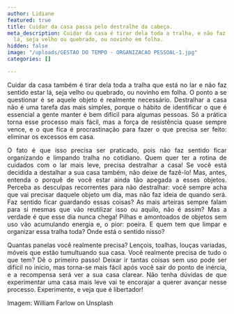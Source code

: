 ```yaml
---
author: Lidiane
featured: true
title: Cuidar da casa passa pelo destralhe da cabeça.
meta_description: Cuidar da casa é tirar dela toda a tralha, e não faz sentido estar
  lá, seja velho ou quebrado, ou novinho em folha.
hidden: false
image: "/uploads/GESTAO DO TEMPO - ORGANIZACAO PESSOAL-1.jpg"
categories: []

---
```

<p align="justify">Cuidar da casa também é tirar dela toda a tralha que está no lar e não faz sentido estar lá, seja velho ou quebrado, ou novinho em folha. O ponto a se questionar é se aquele objeto é realmente necessário. Destralhar a casa não é uma tarefa das mais simples, porque o hábito de identificar o que é essencial a gente manter é bem difícil para algumas pessoas. Só a prática torna esse processo mais fácil, mas a força de resistência quase sempre vence, e o que fica é procrastinação para fazer o que precisa ser feito: eliminar os excessos em casa. 

<p align="justify">O fato é que isso precisa ser praticado, pois não faz sentido ficar organizando e limpando tralha no cotidiano. Quem quer ter a rotina de cuidados com o lar mais leve, precisa destralhar a casa! Se você está decidida a destalhar a sua casa também, não deixe de fazê-lo! Mas, antes, entenda o porquê de você estar ainda tão apegada a esses objetos. Perceba as desculpas recorrentes para não destralhar: você sempre acha que vai precisar daquele objeto um dia, mas não faz ideia de quando será. Faz sentido ficar guardando essas coisas? As mais arteiras sempre falam para si mesmas que vão reutilizar isso ou aquilo, não é assim? Mas a verdade é que esse dia nunca chega! Pilhas e amontoados de objetos sem uso vão acumulando energia e, o pior: poeira. E quem tem que limpar e organizar essa tralha toda? Onde está o sentido nisso?

<p align="justify">Quantas panelas você realmente precisa? Lençois, toalhas, louças variadas, móveis que estão tumultuando sua casa. Você realmente precisa de tudo o que tem? Dê o primeiro passo! Deixar ir tantas coisas sem uso pode ser difícil no início, mas torna-se mais fácil após você sair do ponto de inércia, e a recompensa será ver a sua casa clarear. Não tenha dúvidas de que experimentar uma casa mais leve vai te encorajar a querer avançar nesse processo. Experimente, e veja que é libertador!

<p align="justify">Imagem: William Farlow on Unsplash</p>